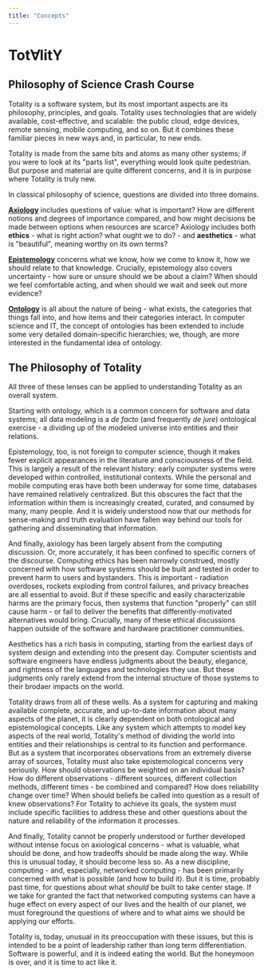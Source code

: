 ```yaml
---
title: "Concepts"
---
```


# Tot∀litY

## Philosophy of Science Crash Course

Totality is a software system, but its most important aspects are its philosophy, principles, and goals. Totality uses technologies that are widely available, cost-effective, and scalable: the public cloud, edge devices, remote sensing, mobile computing, and so on. But it combines these familiar pieces in new ways and, in particular, to new ends.

Totality is made from the same bits and atoms as many other systems; if you were to look at its "parts list", everything would look quite pedestrian. But purpose and material are quite different concerns, and it is in purpose where Totality is truly new.

In classical philosophy of science, questions are divided into three domains. 

[**Axiology**](/docs/concepts/axiology) includes questions of value: what is important? How are different notions and degrees of importance compared, and how might decisions be made between options when resources are scarce? Axiology includes both **ethics** - what is right action? what ought we to do? - and **aesthetics** - what is "beautiful", meaning worthy on its own terms?

[**Epistemology**](/docs/concepts/epistemology) concerns what we know, how we come to know it, how we should relate to that knowledge. Crucially, epistemology also covers uncertainty - how sure or unsure should we be about a claim? When should we feel comfortable acting, and when should we wait and seek out more evidence?

[**Ontology**](/docs/concepts/ontology) is all about the nature of being - what exists, the categories that things fall into, and how items and their categories interact. In computer science and IT, the concept of ontologies has been extended to include some very detailed domain-specific hierarchies; we, though, are more interested in the fundamental idea of ontology.

## The Philosophy of Totality

All three of these lenses can be applied to understanding Totality as an overall system. 

Starting with ontology, which is a common concern for software and data systems; all data modeling is a *de facto* (and frequently *de jure*) ontological exercise - a dividing up of the modeled universe into entities and their relations.

Epistemology, too, is not foreign to computer science, though it makes fewer explicit appearances in the literature and consciousness of the field. This is largely a result of the relevant history: early computer systems were developed within controlled, institutional contexts. While the personal and mobile computing eras have both been underway for some time, databases have remained relatively centralized. But this obscures the fact that the information within them is increasingly created, curated, and consumed by many, many people. And it is widely understood now that our methods for sense-making and truth evaluation have fallen way behind our tools for gathering and disseminating that information.

And finally, axiology has been largely absent from the computing discussion. Or, more accurately, it has been confined to specific corners of the discourse. Computing ethics has been narrowly construed, mostly concerned with how software systems should be built and tested in order to prevent harm to users and bystanders. This is important - radiation overdoses, rockets exploding from control failures, and privacy breaches are all essential to avoid. But if these specific and easily characterizable harms are the primary focus, then systems that function "properly" can still cause harm - or fail to deliver the benefits that differently-motivated alternatives would bring. Crucially, many of these ethical discussions happen outside of the software and hardware practitioner communities. 

Aesthetics has a rich basis in computing, starting from the earliest days of system design and extending into the present day. Computer scientists and software engineers have endless judgments about the beauty, elegance, and rightness of the languages and technologies they use. But these judgments only rarely extend from the internal structure of those systems to their brodaer impacts on the world.

Totality draws from all of these wells. As a system for capturing and making available complete, accurate, and up-to-date information about many aspects of the planet, it is clearly dependent on both ontological and epistemological concepts. Like any system which attempts to model key aspects of the real world, Totality's method of dividing the world into entities and their relationships is central to its function and performance. But as a system that incorporates observations from an extremely diverse array of sources, Totality must also take epistemological concerns very seriously. How should observations be weighted on an individual basis? How do different observations - different sources, different collection methods, different times - be combined and compared? How does reliability change over time? When should beliefs be called into question as a result of knew observations? For Totality to achieve its goals, the system must include specific facilities to address these and other questions about the nature and reliability of the information it processes.

And finally, Totality cannot be properly understood or further developed without intense focus on axiological concerns - what is valuable, what should be done, and how tradeoffs should be made along the way. While this is unusual today, it should become less so. As a new discipline, computing - and, especially, networked computing - has been primarily concerned with what is possible (and how to build it). But it is time, probably past time, for questions about what *should* be built to take center stage. If we take for granted the fact that networked computing systems can have a huge effect on every aspect of our lives and the health of our planet, we must foreground the questions of where and to what aims we should be applying our efforts.

Totality is, today, unusual in its preoccupation with these issues, but this is intended to be a point of leadership rather than long term differentiation. Software is powerful, and it is indeed eating the world. But the honeymoon is over, and it is time to act like it.